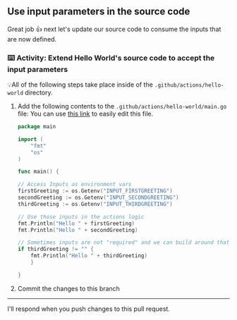 ## Use input parameters in the source code

Great job 👍 next let's update our source code to consume the inputs that are now defined.

### :keyboard: Activity: Extend Hello World's source code to accept the input parameters

💡All of the following steps take place inside of the `.github/actions/hello-world` directory.

1. Add the following contents to the `.github/actions/hello-world/main.go` file:
   You can use [this link]({{quicklink}}) to easily edit this file.

   ```go
   package main

   import (
       "fmt"
       "os"
   )

   func main() {

   // Access Inputs as environment vars
   firstGreeting := os.Getenv("INPUT_FIRSTGREETING")
   secondGreeting := os.Getenv("INPUT_SECONDGREETING")
   thirdGreeting := os.Getenv("INPUT_THIRDGREETING")

   // Use those inputs in the actions logic
   fmt.Println("Hello " + firstGreeting)
   fmt.Println("Hello " + secondGreeting)

   // Sometimes inputs are not "required" and we can build around that
   if thirdGreeting != "" {
       fmt.Println("Hello " + thirdGreeting)
       }

   }
   ```

1. Commit the changes to this branch

---

I'll respond when you push changes to this pull request.
